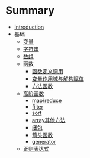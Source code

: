 # Summary

* [Introduction](README.md)
* 基础
    * [变量](基础/变量.md)
    * [字符串](基础/字符串.md)
    * [数组](基础/数组.md)
    * 函数
        * [函数定义调用](基础/函数.md)
        * [变量作用域与解构赋值](基础/函数2.md)
        * [方法函数](基础/函数3.md)
    * [高阶函数](基础/高阶函数.md)
        * [map/reduce](基础/map-reduce.md)
        * [filter](基础/filter.md)
        * [sort](基础/sort.md)
        * [array其他方法](基础/array其他方法.md)
        * [闭包](基础/闭包.md)
        * [箭头函数](基础/箭头函数.md)
        * [generator](基础/generator.md)
    * [正则表达式](基础/正则表达式.md)

